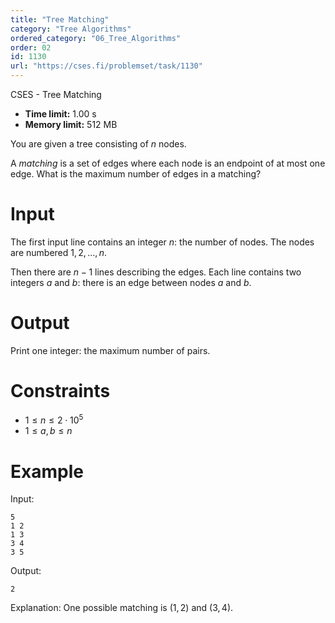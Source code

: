 ```yaml
---
title: "Tree Matching"
category: "Tree Algorithms"
ordered_category: "06_Tree_Algorithms"
order: 02
id: 1130
url: "https://cses.fi/problemset/task/1130"
---
```


CSES - Tree Matching

  * **Time limit:** 1.00 s
  * **Memory limit:** 512 MB

You are given a tree consisting of $n$ nodes.

A _matching_ is a set of edges where each node is an endpoint of at most one
edge. What is the maximum number of edges in a matching?

# Input

The first input line contains an integer $n$: the number of nodes. The nodes
are numbered $1,2,\ldots,n$.

Then there are $n-1$ lines describing the edges. Each line contains two
integers $a$ and $b$: there is an edge between nodes $a$ and $b$.

# Output

Print one integer: the maximum number of pairs.

# Constraints

  * $1 \le n \le 2 \cdot 10^5$
  * $1 \le a,b \le n$

# Example

Input:

    
    
    5
    1 2
    1 3
    3 4
    3 5
    

Output:

    
    
    2
    

Explanation: One possible matching is $(1,2)$ and $(3,4)$.

